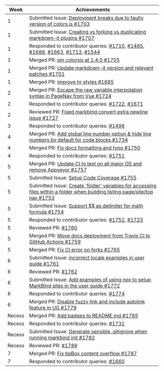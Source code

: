 | Week   | Achievements                                                                                                                                                                                                                                                                                                                                                                                       |
|--------|----------------------------------------------------------------------------------------------------------------------------------------------------------------------------------------------------------------------------------------------------------------------------------------------------------------------------------------------------------------------------------------------------|
| 1      | Submitted Issue: [Deployment breaks due to faulty version of colors.js #1703](https://github.com/MarkBind/markbind/issues/1703)                                                                                                                                                                                                                                                                    |
| 1      | Submitted Issue: [Creating vs forking vs duplicating markdown-it plugins #1707](https://github.com/MarkBind/markbind/issues/1707)                                                                                                                                                                                                                                                                  |
| 1      | Responded to contributor queries: [#1710](https://github.com/MarkBind/markbind/issues/1710), [#1485](https://github.com/MarkBind/markbind/issues/1485), [#1688](https://github.com/MarkBind/markbind/issues/1688), [#1663](https://github.com/MarkBind/markbind/issues/1663), [#1713](https://github.com/MarkBind/markbind/issues/1713), [#1544](https://github.com/MarkBind/markbind/issues/1544) |
| 1      | Merged PR: [pin colorsjs at 1.4.0 #1705](https://github.com/MarkBind/markbind/pull/1705)                                                                                                                                                                                                                                                                                                           |
| 1      | Merged PR: [Update markdown-it version and relevant patches #1701](https://github.com/MarkBind/markbind/pull/1701)                                                                                                                                                                                                                                                                                 |
| 1      | Merged PR: [improve hr styles #1685](https://github.com/MarkBind/markbind/pull/1685)                                                                                                                                                                                                                                                                                                               |
| 2      | Merged PR: [Escape the raw variable interpolation syntax in PageNav from Vue #1724](https://github.com/MarkBind/markbind/pull/1724)                                                                                                                                                                                                                                                                |
| 2      | Responded to contributor queries: [#1722](https://github.com/MarkBind/markbind/pull/1722), [#1671](https://github.com/MarkBind/markbind/issues/1671)                                                                                                                                                                                                                                               |
| 2      | Reviewed PR: [Fixed markbind convert extra newline issue #1727](https://github.com/MarkBind/markbind/pull/1727)                                                                                                                                                                                                                                                                                    |
| 3      | Responded to contributor queries: [#1496](https://github.com/MarkBind/markbind/issues/1496)                                                                                                                                                                                                                                                                                                        |
| 4      | Merged PR: [Add global line number option & hide line numbers by default for code blocks #1734](https://github.com/MarkBind/markbind/pull/1734)                                                                                                                                                                                                                                                    |
| 4      | Merged PR: [Fix docs formatting and typo #1750](https://github.com/MarkBind/markbind/pull/1750)                                                                                                                                                                                                                                                                                                    |
| 4      | Responded to contributor queries: [#1751](https://github.com/MarkBind/markbind/issues/1751)                                                                                                                                                                                                                                                                                                        |
| 5      | Merged PR: [Update CI to test on all major OS and remove Appveyor #1757](https://github.com/MarkBind/markbind/pull/1757)                                                                                                                                                                                                                                                                           |
| 5      | Submitted Issue: [Setup Code Coverage #1755](https://github.com/MarkBind/markbind/issues/1755)                                                                                                                                                                                                                                                                                                     |
| 5      | Submitted Issue: [Create 'folder' variables for accessing files within a folder when building listing page/site/top nav #1753](https://github.com/MarkBind/markbind/issues/1753)                                                                                                                                                                                                                   |
| 5      | Submitted Issue: [Support $$ as delimiter for math formula #1754](https://github.com/MarkBind/markbind/issues/1754)                                                                                                                                                                                                                                                                                |
| 5      | Responded to contributor queries: [#1752](https://github.com/MarkBind/markbind/issues/1752), [#1723](https://github.com/MarkBind/markbind/issues/1723)                                                                                                                                                                                                                                             |
| 5      | Reviewed PR: [#1760](https://github.com/MarkBind/markbind/pull/1760)                                                                                                                                                                                                                                                                                                                               |
| 5      | Merged PR: [Move docs deployment from Travis CI to GitHub Actions #1759](https://github.com/MarkBind/markbind/pull/1759)                                                                                                                                                                                                                                                                           |
| 5      | Merged PR: [Fix CI error on forks #1765](https://github.com/MarkBind/markbind/pull/1765)                                                                                                                                                                                                                                                                                                           |
| 6      | Submitted Issue: [incorrect locale examples in user guide #1761](https://github.com/MarkBind/markbind/issues/1761)                                                                                                                                                                                                                                                                                 |
| 6      | Reviewed PR: [#1762](https://github.com/MarkBind/markbind/pull/1762)                                                                                                                                                                                                                                                                                                                               |
| 6      | Submitted Issue: [Add examples of using npx to setup MarkBind sites in the user guide #1772](https://github.com/MarkBind/markbind/issues/1772)                                                                                                                                                                                                                                                     |
| 6      | Responded to contributor queries: [#1774](https://github.com/MarkBind/markbind/issues/1774)                                                                                                                                                                                                                                                                                                        |
| 6      | Merged PR: [Disable fuzzy link and include autolink feature in UG #1779](https://github.com/MarkBind/markbind/pull/1779)                                                                                                                                                                                                                                                                           |
| Recess | Merged PR: [Add badges to README.md #1785](https://github.com/MarkBind/markbind/pull/1785)                                                                                                                                                                                                                                                                                                         |
| Recess | Responded to contributor queries: [#1731](https://github.com/MarkBind/markbind/issues/1731)                                                                                                                                                                                                                                                                                                        |
| Recess | Submitted Issue: [Generate sensible .gitignore when running markbind init #1782](https://github.com/MarkBind/markbind/issues/1782)                                                                                                                                                                                                                                                                 |
| Recess | Reviewed PR: [#1789](https://github.com/MarkBind/markbind/pull/1789)                                                                                                                                                                                                                                                                                                                               |
| 7      | Merged PR: [Fix tipBox content overflow #1787](https://github.com/MarkBind/markbind/pull/1787)                                                                                                                                                                                                                                                                                                     |
| 7      | Responded to contributor queries: [#1660](https://github.com/MarkBind/markbind/issues/1660)                                                                                                                                                                                                                                                                                                        |